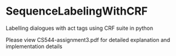 # SequenceLabelingWithCRF

Labelling dialogues with act tags using CRF suite in python

Please view CS544-assignment3.pdf for detailed explanation and implementation details

